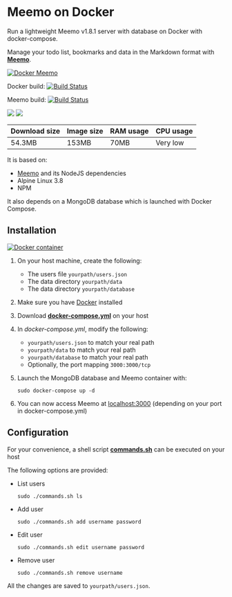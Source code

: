 # Meemo on Docker

Run a lightweight Meemo v1.8.1 server with database on Docker with docker-compose.

Manage your todo list, bookmarks and data in the Markdown format with [**Meemo**](https://github.com/nebulade/meemo).

[![Docker Meemo](https://github.com/qdm12/meemo/raw/master/readme/title.png)](https://hub.docker.com/r/qmcgaw/meemo/)

Docker build:
[![Build Status](https://travis-ci.org/qdm12/meemo.svg?branch=master)](https://travis-ci.org/qdm12/meemo)

Meemo build:
[![Build Status](https://travis-ci.org/nebulade/meemo.svg?branch=master)](https://travis-ci.org/nebulade/meemo)


[![](https://images.microbadger.com/badges/image/qmcgaw/meemo.svg)](https://microbadger.com/images/qmcgaw/meemo "Get your own image badge on microbadger.com")
[![](https://images.microbadger.com/badges/version/qmcgaw/meemo.svg)](https://microbadger.com/images/qmcgaw/meemo "Get your own version badge on microbadger.com")

| Download size | Image size | RAM usage | CPU usage |
| --- | --- | --- | --- |
| 54.3MB | 153MB | 70MB | Very low |

It is based on:
- [Meemo](https://github.com/nebulade/meemo) and its NodeJS dependencies
- Alpine Linux 3.8
- NPM

It also depends on a MongoDB database which is launched with Docker Compose.

## Installation

[![Docker container](https://github.com/qdm12/meemo/raw/master/readme/docker.png)](https://www.docker.com/)

1. On your host machine, create the following:
    - The users file `yourpath/users.json`
    - The data directory `yourpath/data`
    - The data directory `yourpath/database`
1. Make sure you have [Docker](https://docs.docker.com/install/) installed
1. Download [**docker-compose.yml**](https://raw.githubusercontent.com/qdm12/meemo/master/docker-compose.yml) on your host
1. In *docker-compose.yml*, modify the following:
    - `yourpath/users.json` to match your real path
    - `yourpath/data` to match your real path
    - `yourpath/database` to match your real path
    - Optionally, the port mapping `3000:3000/tcp`
1. Launch the MongoDB database and Meemo container with:

    ```
    sudo docker-compose up -d
    ```
    
1. You can now access Meemo at [localhost:3000](localhost:3000) (depending on your port in docker-compose.yml)

## Configuration

For your convenience, a shell script [**commands.sh**](https://raw.githubusercontent.com/qdm12/meemo/master/commands.sh) can be executed on your host

The following options are provided:
- List users

    ```shell   
    sudo ./commands.sh ls
    ```

- Add user

    ```shell   
    sudo ./commands.sh add username password
    ```

- Edit user

    ```shell   
    sudo ./commands.sh edit username password
    ```

- Remove user

    ```shell   
    sudo ./commands.sh remove username
    ```

All the changes are saved to `yourpath/users.json`.